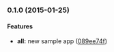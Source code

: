 ### 0.1.0 (2015-01-25)


#### Features

* **all:** new sample app ([089ee74f](http://github.com/aurelia/app-contacts/commit/089ee74fe62d67a436e35326b7be58a050e6ace9))

